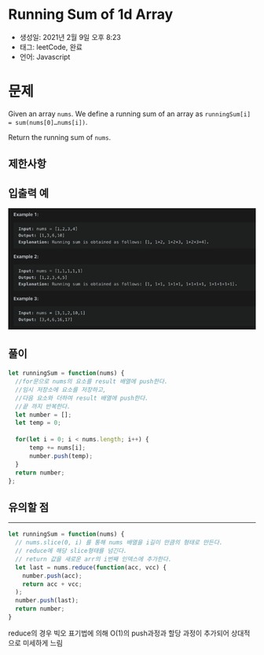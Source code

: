 # Running Sum of 1d Array

- 생성일: 2021년 2월 9일 오후 8:23
- 태그: leetCode, 완료
- 언어: Javascript

# 문제

Given an array `nums`. We define a running sum of an array as `runningSum[i] = sum(nums[0]…nums[i])`.

Return the running sum of `nums`.

## 제한사항

## 입출력 예

![src/_2021-02-09__8.24.13.png](src/_2021-02-09__8.24.13.png)

## 풀이

```jsx
let runningSum = function(nums) {
  //for문으로 nums의 요소를 result 배열에 push한다.
  //임시 저장소에 요소를 저장하고, 
  //다음 요소와 더하여 result 배열에 push한다.
  //끝 까지 반복한다.
  let number = [];
  let temp = 0;
  
  for(let i = 0; i < nums.length; i++) {
      temp += nums[i];
      number.push(temp);
  }
  return number; 
};
```

## 유의할 점

---

```jsx
let runningSum = function(nums) {	
  // nums.slice(0, i) 를 통해 nums 배열을 i길이 만큼의 형태로 만든다.
  // reduce에 해당 slice형태를 넘긴다.
  // return 값을 새로운 arr의 i번째 인덱스에 추가한다.
  let last = nums.reduce(function(acc, vcc) {
    number.push(acc);
    return acc + vcc;
  );
  number.push(last);
  return number;
}
```

reduce의 경우 빅오 표기법에 의해 O(1)의 push과정과 할당 과정이 추가되어 상대적으로 미세하게 느림